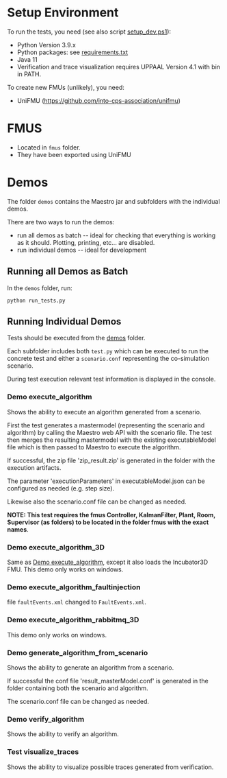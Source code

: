 # Setup Environment

To run the tests, you need (see also script [setup_dev.ps1](demos/setup_dev.ps1)):
- Python Version 3.9.x
- Python packages: see [requirements.txt](./demos/requirements.txt)
- Java 11
- Verification and trace visualization requires UPPAAL Version 4.1 with bin in PATH.

To create new FMUs (unlikely), you need:
- UniFMU (https://github.com/into-cps-association/unifmu)

# FMUS
 - Located in `fmus` folder.
 - They have been exported using UniFMU

# Demos

The folder `demos` contains the Maestro jar and subfolders with the individual demos.

There are two ways to run the demos: 
- run all demos as batch -- ideal for checking that everything is working as it should. Plotting, printing, etc... are disabled.
- run individual demos -- ideal for development

## Running all Demos as Batch

In the `demos` folder, run:
```
python run_tests.py
```

## Running Individual Demos

Tests should be executed from the [demos](./demos) folder.

Each subfolder includes both `test.py` which can be executed to run the concrete test and either a `scenario.conf` representing the co-simulation scenario.

During test execution relevant test information is displayed in the console.

### Demo execute_algorithm

Shows the ability to execute an algorithm generated from a scenario.

First the test generates a mastermodel (representing the scenario and algorithm) by calling the Maestro web API with the scenario file. 
The test then merges the resulting mastermodel with the existing executableModel file which is then passed to Maestro to execute the algorithm.

If successful, the zip file 'zip_result.zip' is generated in the folder with the execution artifacts.

The parameter 'executionParameters' in executableModel.json can be configured as needed (e.g. step size).

Likewise also the scenario.conf file can be changed as needed.

__NOTE: This test requires the fmus Controller, KalmanFilter, Plant, Room, Supervisor (as folders) to be located in the folder fmus with the exact names__.

### Demo execute_algorithm_3D

Same as [Demo execute_algorithm](#demo-execute_algorithm), except it also loads the Incubator3D FMU.
This demo only works on windows.

### Demo execute_algorithm_faultinjection
file `faultEvents.xml` changed to `FaultEvents.xml`.  

### Demo execute_algorithm_rabbitmq_3D
This demo only works on windows.  

### Demo generate_algorithm_from_scenario

Shows the ability to generate an algorithm from a scenario.

If successful the conf file 'result_masterModel.conf' is generated in the folder containing both the scenario and algorithm.

The scenario.conf file can be changed as needed.

### Demo verify_algorithm

Shows the ability to verify an algorithm.

### Test visualize_traces

Shows the ability to visualize possible traces generated from verification.
